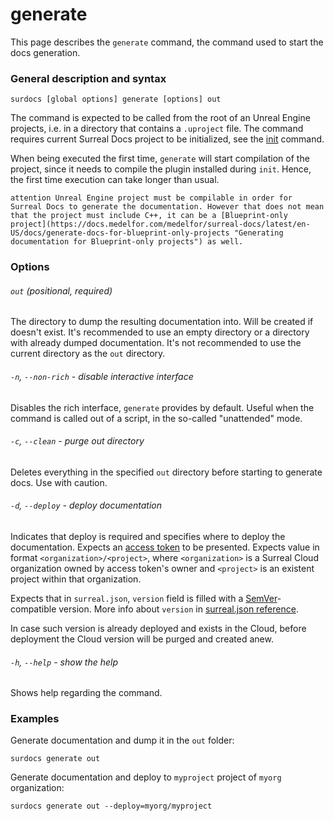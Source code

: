 # generate

This page describes the `generate` command, the command used to start the docs generation.

### General description and syntax

```
surdocs [global options] generate [options] out
```

The command is expected to be called from the root of an Unreal Engine projects, i.e. in a directory that contains a `.uproject` file. The command requires current Surreal Docs project to be initialized, see the [init](docs/cli/init "Init command") command.

When being executed the first time, `generate` will start compilation of the project, since it needs to compile the plugin installed during `init`. Hence, the first time execution can take longer than usual.

``attention
Unreal Engine project must be compilable in order for Surreal Docs to generate the documentation. However that does not mean that the project must include C++, it can be a [Blueprint-only project](https://docs.medelfor.com/medelfor/surreal-docs/latest/en-US/docs/generate-docs-for-blueprint-only-projects "Generating documentation for Blueprint-only projects") as well.
``

### Options

###### `out` (positional, required)

The directory to dump the resulting documentation into. Will be created if doesn't exist. It's recommended to use an empty directory or a directory with already dumped documentation. It's not recommended to use the current directory as the `out` directory.

###### `-n`, `--non-rich` - disable interactive interface

Disables the rich interface, `generate` provides by default. Useful when the command is called out of a script, in the so-called "unattended" mode.

###### `-c`, `--clean` - purge out directory

Deletes everything in the specified `out` directory before starting to generate docs. Use with caution.

###### `-d`, `--deploy` - deploy documentation

Indicates that deploy is required and specifies where to deploy the documentation. Expects an [access token](docs/cli/global-options#access-tokens "Access tokens") to be presented. Expects value in format `<organization>/<project>`, where `<organization>` is a Surreal Cloud organization owned by access token's owner and `<project>` is an existent project within that organization.

Expects that in `surreal.json`, `version` field is filled with a [SemVer](https://semver.org/ "Semantic versioning")-compatible version. More info about `version` in [surreal.json reference](docs/surreal-json#code-version-code).

In case such version is already deployed and exists in the Cloud, before deployment the Cloud version will be purged and created anew.

###### `-h`, `--help` - show the help

Shows help regarding the command.

### Examples

Generate documentation and dump it in the `out` folder:

```
surdocs generate out
```

Generate documentation and deploy to `myproject` project of `myorg` organization:

```
surdocs generate out --deploy=myorg/myproject
```
